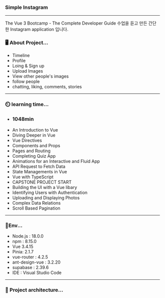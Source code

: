 ### Simple Instagram
--- 
The Vue 3 Bootcamp - The Complete Developer Guide 수업을 듣고 만든 간단한 Instagram application 입니다.

### 🖥️ About Project...
- Timeline
- Profile
- Loing & Sign up
- Upload Images
- View other people's images
- follow people
- chatting, liking, comments, stories
---
### ⏲️ learning time...
- ### 1048min
- An Introduction to Vue
- Diving Deeper in Vue
- Vue Directives
- Components and Props
- Pages and Routing
- Completing Quiz App
- Animations for an Interactive and Fluid App
- API Request to Fetch Data
- State Managements in Vue
- Vue with TypeScript
- CAPSTONE PROJECT START
- Building the UI with a Vue libary
- Identifying Users with Authentication
- Uploading and Displaying Photos
- Complex Data Relations
- Scroll Based Pagination
---
### 🌲Env...
- Node.js : 18.0.0
- npm : 8.15.0
- Vue 3.4.15
- Pinia: 2.1.7
- vue-router : 4.2.5
- ant-design-vue : 3.2.20
- supabase : 2.39.6
- IDE : Visual Studio Code
---
### 📝 Project architecture...

